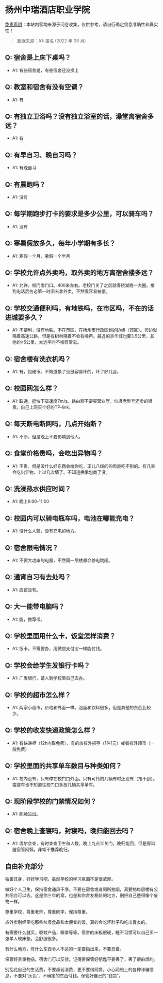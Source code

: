 # 扬州中瑞酒店职业学院

[免责声明](https://colleges.chat/#_3)：本站内容均来源于问卷收集，仅供参考，请自行确定信息准确性和真实性！

> 数据来源：A1: 匿名 (2022 年 06 月)

## Q: 宿舍是上床下桌吗？

- A1: 有些宿舍是，有些宿舍还没换上

## Q: 教室和宿舍有没有空调？

- A1: 有

## Q: 有独立卫浴吗？没有独立浴室的话，澡堂离宿舍多远？

- A1: 有

## Q: 有早自习、晚自习吗？

- A1: 有晚自习

## Q: 有晨跑吗？

- A1: 没有

## Q: 每学期跑步打卡的要求是多少公里，可以骑车吗？

- A1: 没有

## Q: 寒暑假放多久，每年小学期有多长？

- A1: 寒假一个月，暑假一个半月

## Q: 学校允许点外卖吗，取外卖的地方离宿舍楼多远？

- A1: 允许。校门南门口。400米左右。老校门关了之后就得绕湖跑一大圈。接到电话后务必第一时间去拿外卖，不然很容易被偷。

## Q: 学校交通便利吗，有地铁吗，在市区吗，不在的话进城要多久？

- A1: 不便利，没有地铁。不在市区，在扬州市行政区划的边缘（郊区）。旁边就隔着高速公路，但是有树林隔着不会有噪声。最近的京华城也要3.5公里，其他的≥5公里，太远平时不推荐常去。

## Q: 宿舍楼有洗衣机吗？

- A1: 有，投硬币。不知道换了没挺容易坏的，坏了好几台。

## Q: 校园网怎么样？

- A1: 联通，挺快下载速度7m/s。路由器不要买营业厅，垃圾老型号还卖的很贵。自己上网买个好的TP-link。

## Q: 每天断电断网吗，几点开始断？

- A1: 不断，但是晚上不要影响到他人。

## Q: 食堂价格贵吗，会吃出异物吗？

- A1: 不贵，但是没什么好东西会给你吃，正儿八经的的肉是吃不到的。有几率会吃出异物，上过几次墙了。不知道换承包商了没。

## Q: 洗澡热水供应时间？

- A1: 晚上9:00-11:00

## Q: 校园内可以骑电瓶车吗，电池在哪能充电？

- A1: 没什么人骑，没有充电的地方。

## Q: 宿舍限电情况？

- A1: 不要大功率的电器，不然同一层楼都会停电跳闸。

## Q: 通宵自习有去处吗？

- A1: 应该没有。

## Q: 大一能带电脑吗？

- A1: 能，推荐带。

## Q: 学校里面用什么卡，饭堂怎样消费？

- A1: 饭卡。不需要办，用微信支付宝一样能付钱。

## Q: 学校会给学生发银行卡吗？

- A1: 广发银行，请人到学校里自己去办。

## Q: 学校的超市怎么样？

- A1: 两家小超市，价格和外面一样。泡面和饮料很多，但是其他的东西比较少。

## Q: 学校的收发快递政策怎么样？

- A1: 有快递柜（12h内取免费），有的放校外报亭（1件1元）或者校外超市（一般免费）

## Q: 学校里面的共享单车数目与种类如何？

- A1: 校内没有，只有停在校门口外面。只有可怜的几辆有时还没有（抢不到）。摆渡车也不知道往校门口多放几辆共享单车。

## Q: 现阶段学校的门禁情况如何？

- A1: 刷脸进出。

## Q: 宿舍晚上查寝吗，封寝吗，晚归能回去吗？

- A1: 偶尔会查，有时查查卫生和人数。晚上九点半关门。晚归能回，但是得叫醒宿管阿姨，非常不推荐晚归。

## 自由补充部分

独善其身，好好学习吧，虽然学校的学习氛围不是很浓厚。



做好个人卫生，保持宿舍通风干净。不要在宿舍或者厕所抽烟，真要抽每层楼有公共阳台可以去。这是你三年的窝，也是和你舍友相处的地方，别把自己整得像个废物一样。



尊重学校，尊重老师，尊重同学，保持尊重。



点外卖别经常吃那些垃圾食品和太便宜的饭，真的会吃坏肚子和吃出胃炎的。



有需要什么就买，驱蚊产品，眼罩等等。宿舍的床板很硬，睡不习惯可以自己买一张单人软床垫，会舒服很多。



有什么地方，有什么东西令人不适的一定要指出来，不要忍着。



保管好贵重物品，宿舍门可以反锁，记得要保管好钥匙不要丢了，丢了很麻烦的。



别乱花自己的生活费，不要超前消费，更不要借网贷。小心网络上的各种诈骗信息，不要对“灰色”、不确定的东西付钱。保管好自己的“钱包”。